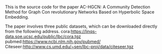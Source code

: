 This is the source code for the paper AC-HGCN: A Community Detection Method for Graph Con revolutionary Networks Based on Hyperbolic Space Embedding.



The paper involves three public datasets, which can be downloaded directly from the following address.
cora:https://linqs-data.soe.ucsc.edu/public/lbc/cora.tgz
pubmed:https://www.ncbi.nlm.nih.gov/pubmed/
Citeseer:http://www.cs.umd.edu/~sen/lbc-proj/data/citeseer.tgz
